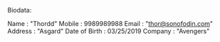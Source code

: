 Biodata:

Name : "Thordd"
Mobile : 9989989988
Email : "thor@sonofodin.com"
Address : "Asgard"
Date of Birth : 03/25/2019
Company : "Avengers"